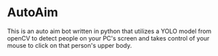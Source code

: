 # AutoAim
 This is an auto aim bot written in python that utilizes a YOLO model from openCV to detect people on your PC's screen and takes control of your mouse to click on that person's upper body.
